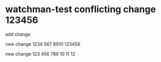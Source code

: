 # watchman-test conflicting change 123456

add change

new change
1234
567
8910
123456

new change
123 456 789 
10 11 12
